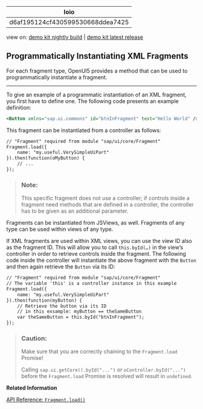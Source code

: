 <!-- loiod6af195124cf430599530668ddea7425 -->

| loio |
| -----|
| d6af195124cf430599530668ddea7425 |

<div id="loio">

view on: [demo kit nightly build](https://openui5nightly.hana.ondemand.com/#/topic/d6af195124cf430599530668ddea7425) | [demo kit latest release](https://openui5.hana.ondemand.com/#/topic/d6af195124cf430599530668ddea7425)</div>

## Programmatically Instantiating XML Fragments

For each fragment type, OpenUI5 provides a method that can be used to programmatically instantiate a fragment.

***

To give an example of a programmatic instantiation of an XML fragment, you first have to define one. The following code presents an example definition:

``` xml
<Button xmlns="sap.ui.commons" id="btnInFragment" text="Hello World" />
```

This fragment can be instantiated from a controller as follows:

``` xml
// "Fragment" required from module "sap/ui/core/Fragment"
Fragment.load({
    name: "my.useful.VerySimpleUiPart"
}).then(function(oMyButton) {
    // ...
});
```

> ### Note:  
> This specific fragment does not use a controller; if controls inside a fragment need methods that are defined in a controller, the controller has to be given as an additional parameter.

Fragments can be instantiated from JSViews, as well. Fragments of any type can be used within views of any type.

If XML fragments are used within XML views, you can use the view ID also as the fragment ID. This will allow you to call `this.byId(…)` in the view’s controller in order to retrieve controls inside the fragment. The following code inside the controller will instantiate the above fragment with the `Button` and then again retrieve the `Button` via its ID:

``` xml
// "Fragment" required from module "sap/ui/core/Fragment"
// The variable 'this' is a controller instance in this example
Fragment.load({
    name: "my.useful.VerySimpleUiPart"
}).then(function(myButton) {
    // Retrieve the button via its ID
    // in this exsample: myButton == theSameButton
    var theSameButton = this.byId("btnInFragment");
});
```

> ### Caution:  
> Make sure that you are correctly chaining to the `Fragment.load` Promise!
> 
> Calling `sap.ui.getCore().byId("...")` or `oController.byId("...")` before the `Fragment.load` Promise is resolved will result in `undefined`.

**Related Information**  


[API Reference: `Fragment.load()`](https://openui5.hana.ondemand.com/#/api/sap.ui.core.Fragment/methods/sap.ui.core.Fragment.load)

